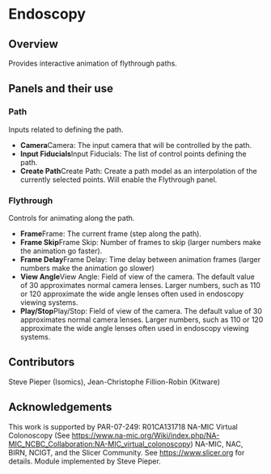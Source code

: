 # Endoscopy

## Overview

Provides interactive animation of flythrough paths.

## Panels and their use

### Path

Inputs related to defining the path.

- **Camera**Camera: The input camera that will be controlled by the path.
- **Input Fiducials**Input Fiducials: The list of control points defining the path.
- **Create Path**Create Path: Create a path model as an interpolation of the currently selected points.  Will enable the Flythrough panel.

### Flythrough

Controls for animating along the path.

- **Frame**Frame: The current frame (step along the path).
- **Frame Skip**Frame Skip: Number of frames to skip (larger numbers make the animation go faster).
- **Frame Delay**Frame Delay: Time delay between animation frames (larger numbers make the animation go slower)
- **View Angle**View Angle: Field of view of the camera.  The default value of 30 approximates normal camera lenses.  Larger numbers, such as 110 or 120 approximate the wide angle lenses often used in endoscopy viewing systems.
- **Play/Stop**Play/Stop: Field of view of the camera.  The default value of 30 approximates normal camera lenses.  Larger numbers, such as 110 or 120 approximate the wide angle lenses often used in endoscopy viewing systems.

## Contributors

Steve Pieper (Isomics), Jean-Christophe Fillion-Robin (Kitware)

## Acknowledgements

This work is supported by PAR-07-249: R01CA131718 NA-MIC Virtual Colonoscopy (See https://www.na-mic.org/Wiki/index.php/NA-MIC_NCBC_Collaboration:NA-MIC_virtual_colonoscopy) NA-MIC, NAC, BIRN, NCIGT, and the Slicer Community. See https://www.slicer.org for details. Module implemented by Steve Pieper.
